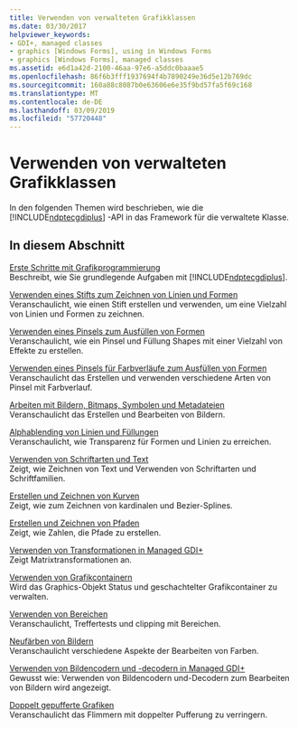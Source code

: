 ```yaml
---
title: Verwenden von verwalteten Grafikklassen
ms.date: 03/30/2017
helpviewer_keywords:
- GDI+, managed classes
- graphics [Windows Forms], using in Windows Forms
- graphics [Windows Forms], managed classes
ms.assetid: e6d1a42d-2100-46aa-97e6-a5ddc0baaae5
ms.openlocfilehash: 86f6b3fff1937694f4b7890249e36d5e12b769dc
ms.sourcegitcommit: 160a88c8087b0e63606e6e35f9bd57fa5f69c168
ms.translationtype: MT
ms.contentlocale: de-DE
ms.lasthandoff: 03/09/2019
ms.locfileid: "57720448"
---
```

# <a name="using-managed-graphics-classes"></a>Verwenden von verwalteten Grafikklassen
In den folgenden Themen wird beschrieben, wie die [!INCLUDE[ndptecgdiplus](../../../../includes/ndptecgdiplus-md.md)] -API in das Framework für die verwaltete Klasse.  
  
## <a name="in-this-section"></a>In diesem Abschnitt  
 [Erste Schritte mit Grafikprogrammierung](getting-started-with-graphics-programming.md)  
 Beschreibt, wie Sie grundlegende Aufgaben mit [!INCLUDE[ndptecgdiplus](../../../../includes/ndptecgdiplus-md.md)].  
  
 [Verwenden eines Stifts zum Zeichnen von Linien und Formen](using-a-pen-to-draw-lines-and-shapes.md)  
 Veranschaulicht, wie einen Stift erstellen und verwenden, um eine Vielzahl von Linien und Formen zu zeichnen.  
  
 [Verwenden eines Pinsels zum Ausfüllen von Formen](using-a-brush-to-fill-shapes.md)  
 Veranschaulicht, wie ein Pinsel und Füllung Shapes mit einer Vielzahl von Effekte zu erstellen.  
  
 [Verwenden eines Pinsels für Farbverläufe zum Ausfüllen von Formen](using-a-gradient-brush-to-fill-shapes.md)  
 Veranschaulicht das Erstellen und verwenden verschiedene Arten von Pinsel mit Farbverlauf.  
  
 [Arbeiten mit Bildern, Bitmaps, Symbolen und Metadateien](working-with-images-bitmaps-icons-and-metafiles.md)  
 Veranschaulicht das Erstellen und Bearbeiten von Bildern.  
  
 [Alphablending von Linien und Füllungen](alpha-blending-lines-and-fills.md)  
 Veranschaulicht, wie Transparenz für Formen und Linien zu erreichen.  
  
 [Verwenden von Schriftarten und Text](using-fonts-and-text.md)  
 Zeigt, wie Zeichnen von Text und Verwenden von Schriftarten und Schriftfamilien.  
  
 [Erstellen und Zeichnen von Kurven](constructing-and-drawing-curves.md)  
 Zeigt, wie zum Zeichnen von kardinalen und Bezier-Splines.  
  
 [Erstellen und Zeichnen von Pfaden](constructing-and-drawing-paths.md)  
 Zeigt, wie Zahlen, die Pfade zu erstellen.  
  
 [Verwenden von Transformationen in Managed GDI+](using-transformations-in-managed-gdi.md)  
 Zeigt Matrixtransformationen an.  
  
 [Verwenden von Grafikcontainern](using-graphics-containers.md)  
 Wird das Graphics-Objekt Status und geschachtelter Grafikcontainer zu verwalten.  
  
 [Verwenden von Bereichen](using-regions.md)  
 Veranschaulicht, Treffertests und clipping mit Bereichen.  
  
 [Neufärben von Bildern](recoloring-images.md)  
 Veranschaulicht verschiedene Aspekte der Bearbeiten von Farben.  
  
 [Verwenden von Bildencodern und -decodern in Managed GDI+](using-image-encoders-and-decoders-in-managed-gdi.md)  
 Gewusst wie: Verwenden von Bildencodern und-Decodern zum Bearbeiten von Bildern wird angezeigt.  
  
 [Doppelt gepufferte Grafiken](double-buffered-graphics.md)  
 Veranschaulicht das Flimmern mit doppelter Pufferung zu verringern.
